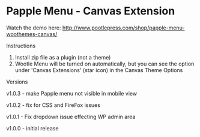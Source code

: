 Papple Menu - Canvas Extension
==============================


Watch the demo here: http://www.pootlepress.com/shop/papple-menu-woothemes-canvas/

Instructions

1. Install zip file as a plugin (not a theme)
2. Wootle Menu will be turned on automatically, but you can see the option under 'Canvas Extensions' (star icon) in the Canvas Theme Options

Versions

v1.0.3 - make Papple menu not visible in mobile view

v1.0.2 - fix for CSS and FireFox issues

v1.0.1 - Fix dropdown issue effecting WP admin area

v1.0.0 - initial release
